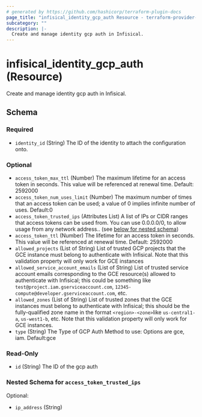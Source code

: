 ```yaml
---
# generated by https://github.com/hashicorp/terraform-plugin-docs
page_title: "infisical_identity_gcp_auth Resource - terraform-provider-infisical"
subcategory: ""
description: |-
  Create and manage identity gcp auth in Infisical.
---
```


# infisical_identity_gcp_auth (Resource)

Create and manage identity gcp auth in Infisical.



<!-- schema generated by tfplugindocs -->
## Schema

### Required

- `identity_id` (String) The ID of the identity to attach the configuration onto.

### Optional

- `access_token_max_ttl` (Number) The maximum lifetime for an access token in seconds. This value will be referenced at renewal time. Default: 2592000
- `access_token_num_uses_limit` (Number) The maximum number of times that an access token can be used; a value of 0 implies infinite number of uses. Default:0
- `access_token_trusted_ips` (Attributes List) A list of IPs or CIDR ranges that access tokens can be used from. You can use 0.0.0.0/0, to allow usage from any network address.. (see [below for nested schema](#nestedatt--access_token_trusted_ips))
- `access_token_ttl` (Number) The lifetime for an access token in seconds. This value will be referenced at renewal time. Default: 2592000
- `allowed_projects` (List of String) List of trusted GCP projects that the GCE instance must belong to authenticate with Infisical. Note that this validation property will only work for GCE instances
- `allowed_service_account_emails` (List of String) List of trusted service account emails corresponding to the GCE resource(s) allowed to authenticate with Infisical; this could be something like `test@project.iam.gserviceaccount.com`, `12345-compute@developer.gserviceaccount.com`, etc.
- `allowed_zones` (List of String) List of trusted zones that the GCE instances must belong to authenticate with Infisical; this should be the fully-qualified zone name in the format `<region>-<zone>`like `us-central1-a`, `us-west1-b`, etc. Note that this validation property will only work for GCE instances.
- `type` (String) The Type of GCP Auth Method to use: Options are gce, iam. Default:gce

### Read-Only

- `id` (String) The ID of the gcp auth

<a id="nestedatt--access_token_trusted_ips"></a>
### Nested Schema for `access_token_trusted_ips`

Optional:

- `ip_address` (String)
